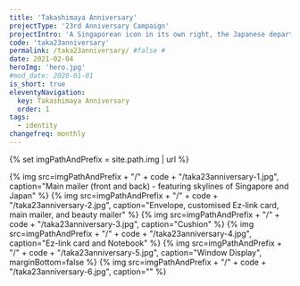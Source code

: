 ```yaml
---
title: 'Takashimaya Anniversary'
projectType: '23rd Anniversary Campaign'
projectIntro: 'A Singaporean icon in its own right, the Japanese department store sits it the heart of Orchard Road.<br><br>Two cultures, one celebration. To memorialise the diverse culture and heritage of both, the campaign saw the Singapore and Japanese skylines across merchandise, print and out-of-home advertising.'
code: 'taka23anniversary'
permalink: /taka23anniversary/ #false #
date: 2021-02-04
heroImg: 'hero.jpg'
#mod_date: 2020-01-01
is_short: true
eleventyNavigation:
  key: Takashimaya Anniversary
  order: 1
tags: 
  - identity
changefreq: monthly
---
```

{% set imgPathAndPrefix = site.path.img | url %}

{% img src=imgPathAndPrefix + "/" + code + "/taka23anniversary-1.jpg", caption="Main mailer (front and back) - featuring skylines of Singapore and Japan" %}
{% img src=imgPathAndPrefix + "/" + code + "/taka23anniversary-2.jpg", caption="Envelope, customised Ez-link card, main mailer, and beauty mailer" %}
{% img src=imgPathAndPrefix + "/" + code + "/taka23anniversary-3.jpg", caption="Cushion" %}
{% img src=imgPathAndPrefix + "/" + code + "/taka23anniversary-4.jpg", caption="Ez-link card and Notebook" %}
{% img src=imgPathAndPrefix + "/" + code + "/taka23anniversary-5.jpg", caption="Window Display", marginBottom=false %}
{% img src=imgPathAndPrefix + "/" + code + "/taka23anniversary-6.jpg", caption="" %}